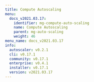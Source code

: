 ```yaml
---
title: Compute Autoscaling
menu:
  docs_v2021.03.17:
    identifier: mg-compute-auto-scaling
    name: Compute Autoscaling
    parent: mg-auto-scaling
    weight: 46
menu_name: docs_v2021.03.17
info:
  autoscaler: v0.2.1
  cli: v0.17.1
  community: v0.17.1
  enterprise: v0.4.1
  installer: v0.17.1
  version: v2021.03.17
---
```


